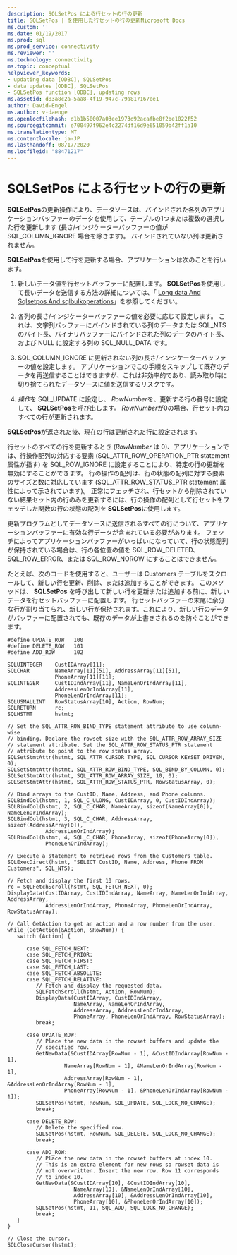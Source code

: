 ```yaml
---
description: SQLSetPos による行セットの行の更新
title: SQLSetPos | を使用した行セットの行の更新Microsoft Docs
ms.custom: ''
ms.date: 01/19/2017
ms.prod: sql
ms.prod_service: connectivity
ms.reviewer: ''
ms.technology: connectivity
ms.topic: conceptual
helpviewer_keywords:
- updating data [ODBC], SQLSetPos
- data updates [ODBC], SQLSetPos
- SQLSetPos function [ODBC], updating rows
ms.assetid: d83a8c2a-5aa8-4f19-947c-79a817167ee1
author: David-Engel
ms.author: v-daenge
ms.openlocfilehash: d1b1b50007a03ee1973d92acafbe8f2be1022f52
ms.sourcegitcommit: e700497f962e4c2274df16d9e651059b42ff1a10
ms.translationtype: MT
ms.contentlocale: ja-JP
ms.lasthandoff: 08/17/2020
ms.locfileid: "88471217"
---
```

# <a name="updating-rows-in-the-rowset-with-sqlsetpos"></a>SQLSetPos による行セットの行の更新
**SQLSetPos**の更新操作により、データソースは、バインドされた各列のアプリケーションバッファーのデータを使用して、テーブルの1つまたは複数の選択した行を更新します (長さ/インジケーターバッファーの値が SQL_COLUMN_IGNORE 場合を除きます)。 バインドされていない列は更新されません。  
  
 **SQLSetPos**を使用して行を更新する場合、アプリケーションは次のことを行います。  
  
1.  新しいデータ値を行セットバッファーに配置します。 **SQLSetPos**を使用して長いデータを送信する方法の詳細については、「 [Long data And Sqlsetpos And sqlbulkoperations](../../../odbc/reference/develop-app/long-data-and-sqlsetpos-and-sqlbulkoperations.md)」を参照してください。  
  
2.  各列の長さ/インジケーターバッファーの値を必要に応じて設定します。 これは、文字列バッファーにバインドされている列のデータまたは SQL_NTS のバイト長、バイナリバッファーにバインドされた列のデータのバイト長、および NULL に設定する列の SQL_NULL_DATA です。  
  
3.  SQL_COLUMN_IGNORE に更新されない列の長さ/インジケーターバッファーの値を設定します。 アプリケーションでこの手順をスキップして既存のデータを再送信することはできますが、これは非効率的であり、読み取り時に切り捨てられたデータソースに値を送信するリスクです。  
  
4.  *操作*を SQL_UPDATE に設定し、 *RowNumber*を、更新する行の番号に設定して、 **SQLSetPos**を呼び出します。 *RowNumber*が0の場合、行セット内のすべての行が更新されます。  
  
 **SQLSetPos**が返された後、現在の行は更新された行に設定されます。  
  
 行セットのすべての行を更新するとき (*RowNumber* は 0)、アプリケーションでは、行操作配列の対応する要素 (SQL_ATTR_ROW_OPERATION_PTR statement 属性が指す) を SQL_ROW_IGNORE に設定することにより、特定の行の更新を無効にすることができます。 行の操作の配列は、行の状態の配列に対する要素のサイズと数に対応しています (SQL_ATTR_ROW_STATUS_PTR statement 属性によって示されています)。 正常にフェッチされ、行セットから削除されていない結果セット内の行のみを更新するには、行の操作の配列として行セットをフェッチした関数の行の状態の配列を **SQLSetPos**に使用します。  
  
 更新プログラムとしてデータソースに送信されるすべての行について、アプリケーションバッファーに有効な行データが含まれている必要があります。 フェッチによってアプリケーションバッファーがいっぱいになっていて、行の状態配列が保持されている場合は、行の各位置の値を SQL_ROW_DELETED、SQL_ROW_ERROR、または SQL_ROW_NOROW にすることはできません。  
  
 たとえば、次のコードを使用すると、ユーザーは Customers テーブルをスクロールして、新しい行を更新、削除、または追加することができます。 このメソッドは、 **SQLSetPos** を呼び出して新しい行を更新または追加する前に、新しいデータを行セットバッファーに配置します。 行セットバッファーの末尾に余分な行が割り当てられ、新しい行が保持されます。これにより、新しい行のデータがバッファーに配置されても、既存のデータが上書きされるのを防ぐことができます。  
  
```  
#define UPDATE_ROW   100  
#define DELETE_ROW   101  
#define ADD_ROW      102  
  
SQLUINTEGER    CustIDArray[11];  
SQLCHAR        NameArray[11][51], AddressArray[11][51],   
               PhoneArray[11][11];  
SQLINTEGER     CustIDIndArray[11], NameLenOrIndArray[11],   
               AddressLenOrIndArray[11],  
               PhoneLenOrIndArray[11];  
SQLUSMALLINT   RowStatusArray[10], Action, RowNum;  
SQLRETURN      rc;  
SQLHSTMT       hstmt;  
  
// Set the SQL_ATTR_ROW_BIND_TYPE statement attribute to use column-wise   
// binding. Declare the rowset size with the SQL_ATTR_ROW_ARRAY_SIZE   
// statement attribute. Set the SQL_ATTR_ROW_STATUS_PTR statement   
// attribute to point to the row status array.  
SQLSetStmtAttr(hstmt, SQL_ATTR_CURSOR_TYPE, SQL_CURSOR_KEYSET_DRIVEN, 0);  
SQLSetStmtAttr(hstmt, SQL_ATTR_ROW_BIND_TYPE, SQL_BIND_BY_COLUMN, 0);  
SQLSetStmtAttr(hstmt, SQL_ATTR_ROW_ARRAY_SIZE, 10, 0);  
SQLSetStmtAttr(hstmt, SQL_ATTR_ROW_STATUS_PTR, RowStatusArray, 0);  
  
// Bind arrays to the CustID, Name, Address, and Phone columns.  
SQLBindCol(hstmt, 1, SQL_C_ULONG, CustIDArray, 0, CustIDIndArray);  
SQLBindCol(hstmt, 2, SQL_C_CHAR, NameArray, sizeof(NameArray[0]), NameLenOrIndArray);  
SQLBindCol(hstmt, 3, SQL_C_CHAR, AddressArray, sizeof(AddressArray[0]),  
            AddressLenOrIndArray);  
SQLBindCol(hstmt, 4, SQL_C_CHAR, PhoneArray, sizeof(PhoneArray[0]),  
            PhoneLenOrIndArray);  
  
// Execute a statement to retrieve rows from the Customers table.  
SQLExecDirect(hstmt, "SELECT CustID, Name, Address, Phone FROM Customers", SQL_NTS);  
  
// Fetch and display the first 10 rows.  
rc = SQLFetchScroll(hstmt, SQL_FETCH_NEXT, 0);  
DisplayData(CustIDArray, CustIDIndArray, NameArray, NameLenOrIndArray, AddressArray,  
            AddressLenOrIndArray, PhoneArray, PhoneLenOrIndArray, RowStatusArray);  
  
// Call GetAction to get an action and a row number from the user.  
while (GetAction(&Action, &RowNum)) {  
   switch (Action) {  
  
      case SQL_FETCH_NEXT:  
      case SQL_FETCH_PRIOR:  
      case SQL_FETCH_FIRST:  
      case SQL_FETCH_LAST:  
      case SQL_FETCH_ABSOLUTE:  
      case SQL_FETCH_RELATIVE:  
         // Fetch and display the requested data.  
         SQLFetchScroll(hstmt, Action, RowNum);  
         DisplayData(CustIDArray, CustIDIndArray,  
                     NameArray, NameLenOrIndArray,  
                     AddressArray, AddressLenOrIndArray,  
                     PhoneArray, PhoneLenOrIndArray, RowStatusArray);  
         break;  
  
      case UPDATE_ROW:  
         // Place the new data in the rowset buffers and update the   
         // specified row.  
         GetNewData(&CustIDArray[RowNum - 1], &CustIDIndArray[RowNum - 1],  
                  NameArray[RowNum - 1], &NameLenOrIndArray[RowNum - 1],  
                  AddressArray[RowNum - 1], &AddressLenOrIndArray[RowNum - 1],  
                  PhoneArray[RowNum - 1], &PhoneLenOrIndArray[RowNum - 1]);  
         SQLSetPos(hstmt, RowNum, SQL_UPDATE, SQL_LOCK_NO_CHANGE);  
         break;  
  
      case DELETE_ROW:  
         // Delete the specified row.  
         SQLSetPos(hstmt, RowNum, SQL_DELETE, SQL_LOCK_NO_CHANGE);  
         break;  
  
      case ADD_ROW:  
         // Place the new data in the rowset buffers at index 10.   
         // This is an extra element for new rows so rowset data is   
         // not overwritten. Insert the new row. Row 11 corresponds   
         // to index 10.  
         GetNewData(&CustIDArray[10], &CustIDIndArray[10],  
                     NameArray[10], &NameLenOrIndArray[10],  
                     AddressArray[10], &AddressLenOrIndArray[10],  
                     PhoneArray[10], &PhoneLenOrIndArray[10]);  
         SQLSetPos(hstmt, 11, SQL_ADD, SQL_LOCK_NO_CHANGE);  
         break;  
   }  
}  
  
// Close the cursor.  
SQLCloseCursor(hstmt);  
```
